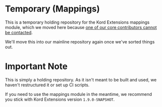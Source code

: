 # Temporary (Mappings)

This is a temporary holding repository for the Kord Extensions mappings module, which we moved here because
[one of our core contributors cannot be contacted](https://github.com/orgs/Kord-Extensions/discussions/3#discussioncomment-10318475).

We'll move this into our mainline repository again once we've sorted things out.

# Important Note

This is simply a holding repository.
As it isn't meant to be built and used, we haven't restructured it or set up CI scripts.

If you need to use the mappings module in the meantime, we recommend you stick with Kord Extensions version 
`1.9.0-SNAPSHOT`.
